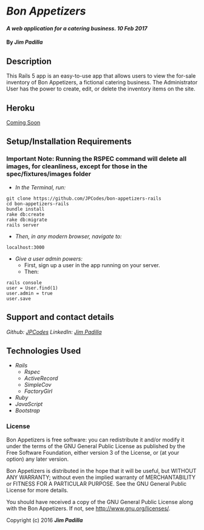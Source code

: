 # _Bon Appetizers_

#### _A web application for a catering business. 10 Feb 2017_

#### By _**Jim Padilla**_

## Description

This Rails 5 app is an easy-to-use app that allows users to view the for-sale inventory of Bon Appetizers, a fictional catering business. The Administrator User has the power to create, edit, or delete the inventory items on the site.

## Heroku
[Coming Soon](#)

## Setup/Installation Requirements
### Important Note: Running the RSPEC command will delete all images, for cleanliness, except for those in the spec/fixtures/images folder

* _In the Terminal, run:_
```
git clone https://github.com/JPCodes/bon-appetizers-rails
cd bon-appetizers-rails
bundle install
rake db:create
rake db:migrate
rails server
```
* _Then, in any modern browser, navigate to:_
```
localhost:3000
```

* _Give a user admin powers:_
  * First, sign up a user in the app running on your server.
  * Then:
```
rails console
user = User.find(1)
user.admin = true
user.save
```
## Support and contact details

_Github: [JPCodes](https://github.com/JPCodes)_
_LinkedIn: [Jim Padilla](https://www.linkedin.com/in/jpcodes)_

## Technologies Used

* _Rails_
  * _Rspec_
  * _ActiveRecord_
  * _SimpleCov_
  * _FactoryGirl_
* _Ruby_
* _JavaScript_
* _Bootstrap_

### License

Bon Appetizers is free software: you can redistribute it and/or modify it under the terms of the GNU General Public License as published by the Free Software Foundation, either version 3 of the License, or (at your option) any later version.

Bon Appetizers is distributed in the hope that it will be useful, but WITHOUT ANY WARRANTY; without even the implied warranty of MERCHANTABILITY or FITNESS FOR A PARTICULAR PURPOSE. See the GNU General Public License for more details.

You should have received a copy of the GNU General Public License along with the Bon Appetizers. If not, see http://www.gnu.org/licenses/.

Copyright (c) 2016 **_Jim Padilla_**
